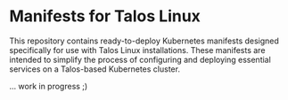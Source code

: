 # Manifests for Talos Linux

This repository contains ready-to-deploy Kubernetes manifests designed specifically for use with Talos Linux installations. These manifests are intended to simplify the process of configuring and deploying essential services on a Talos-based Kubernetes cluster.

... work in progress ;)